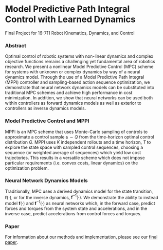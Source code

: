 # Model Predictive Path Integral Control with Learned Dynamics
Final Project for 16-711 Robot Kinematics, Dynamics, and Control

### Abstract
Optimal control of robotic systems with non-linear dynamics and complex objective functions remains a challenging yet fundamental area of robotics research. We present a nonlinear Model Predictive Control (MPC) scheme for systems with unknown or complex dynamics by way of a neural dynamics model. Through the use of a Model Predictive Path Integral (MPPI) controller and sampling-based action sequence optimization, we demonstrate that neural network dynamics models can be substituted into traditional MPC schemes and achieve high performance in cost minimization. In addition, we show that neural networks can be used both within controllers as forward dynamics models as well as exterior to controllers as inverse dynamics models. 

### Model Predictive Control and MPPI
MPPI is an MPC scheme that uses Monte-Carlo sampling of controls to approximate a control sample $u \sim Q$ from the time-horizon optimal control distribution $Q$. MPPI uses $K$ independent rollouts and a time horizon, $T$ to explore the state space with sampled control sequences, choosing a sequence (or weighted average of sequences) which yield low cost trajectories. This results in a versatile scheme which does not impose particular requirements (i.e. convex costs, linear dynamics) on the  optimization problem.

### Neural Network Dynamics Models
Traditionally, MPC uses a derived dynamics model for the state transition, $\textbf{f}(\cdot)$, or for the inverse dynamics, $\textbf{f}^{-1}(\cdot)$. We demonstrate the ability to instead model $\textbf{f}(\cdot)$ and $\textbf{f}^{-1}(\cdot)$ as neural networks which, in the forward case, predict forces and torques from the system state and accelerations, and in the inverse case, predict accelerations from control forces and torques.

### Paper
For information about our methods and implementation, please see our [final paper](https://drive.google.com/file/d/1mn-0chY1_kxfsGx4krfGysyY-i1y83J3/view?usp=sharing).
